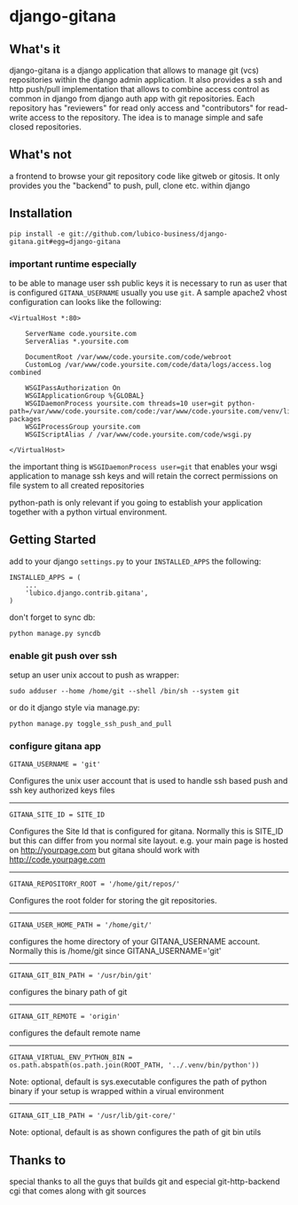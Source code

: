 django-gitana
=============

What's it
---------

django-gitana is a django application that allows to manage git (vcs) repositories within the django admin application.
It also provides a ssh and http push/pull implementation that allows to combine access control as common in django from
django auth app with git repositories.
Each repository has "reviewers" for read only access and "contributors" for read-write access to the repository.
The idea is to manage simple and safe closed repositories.

What's not
----------

a frontend to browse your git repository code like gitweb or gitosis.
It only provides you the "backend" to push, pull, clone etc. within django

Installation
------------

    pip install -e git://github.com/lubico-business/django-gitana.git#egg=django-gitana

### important runtime especially

to be able to manage user ssh public keys it is necessary to run as user that is configured `GITANA_USERNAME` usually
 you use `git`. A sample apache2 vhost configuration can looks like the following:

    <VirtualHost *:80>

        ServerName code.yoursite.com
        ServerAlias *.yoursite.com

        DocumentRoot /var/www/code.yoursite.com/code/webroot
        CustomLog /var/www/code.yoursite.com/code/data/logs/access.log combined

        WSGIPassAuthorization On
        WSGIApplicationGroup %{GLOBAL}
        WSGIDaemonProcess yoursite.com threads=10 user=git python-path=/var/www/code.yoursite.com/code:/var/www/code.yoursite.com/venv/lib/python2.7/site-packages
        WSGIProcessGroup yoursite.com
        WSGIScriptAlias / /var/www/code.yoursite.com/code/wsgi.py

    </VirtualHost>

the important thing is `WSGIDaemonProcess user=git` that enables your wsgi application to manage ssh keys and will
 retain the correct permissions on file system to all created repositories

python-path is only relevant if you going to establish your application together with a python virtual environment.

Getting Started
---------------

add to your django `settings.py` to your `INSTALLED_APPS` the following:

    INSTALLED_APPS = (
        ...
        'lubico.django.contrib.gitana',
    )

don't forget to sync db:

    python manage.py syncdb

### enable git push over ssh

setup an user unix accout to push as wrapper:

    sudo adduser --home /home/git --shell /bin/sh --system git

or do it django style via manage.py:

    python manage.py toggle_ssh_push_and_pull

### configure gitana app

    GITANA_USERNAME = 'git'

Configures the unix user account that is used to handle ssh based push and ssh key authorized keys files

- - -

    GITANA_SITE_ID = SITE_ID

Configures the Site Id that is configured for gitana. Normally this is SITE_ID but this can differ from you normal site
layout. e.g. your main page is hosted on http://yourpage.com but gitana should work with http://code.yourpage.com

- - -

    GITANA_REPOSITORY_ROOT = '/home/git/repos/'

Configures the root folder for storing the git repositories.

- - -

    GITANA_USER_HOME_PATH = '/home/git/'

configures the home directory of your GITANA_USERNAME account. Normally this is /home/git since GITANA_USERNAME='git'

- - -

    GITANA_GIT_BIN_PATH = '/usr/bin/git'

configures the binary path of git

- - -

    GITANA_GIT_REMOTE = 'origin'

configures the default remote name

- - -

    GITANA_VIRTUAL_ENV_PYTHON_BIN = os.path.abspath(os.path.join(ROOT_PATH, '../.venv/bin/python'))

Note: optional, default is sys.executable
configures the path of python binary if your setup is wrapped within a virual environment

- - -

    GITANA_GIT_LIB_PATH = '/usr/lib/git-core/'

Note: optional, default is as shown
configures the path of git bin utils


Thanks to
---------

special thanks to all the guys that builds git and especial git-http-backend cgi that comes along with git sources